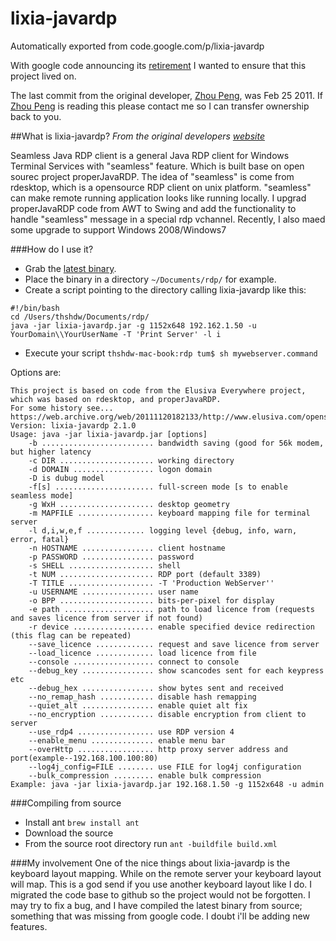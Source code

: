 # lixia-javardp
Automatically exported from code.google.com/p/lixia-javardp

With google code announcing its [retirement](http://google-opensource.blogspot.com/2015/03/farewell-to-google-code.html) I wanted to ensure that this project lived on.

The last commit from the original developer, [Zhou Peng](mailto:zhoupeng.hust@gmail.com), was Feb 25 2011. If [Zhou Peng](mailto:zhoupeng.hust@gmail.com) is reading this please contact me so I can transfer ownership back to you. 

##What is lixia-javardp?
_From the original developers [website](http://zhoupengylx.appspot.com)_

Seamless Java RDP client is a general Java RDP client for Windows Terminal Services with "seamless" feature. Which is built base on open sourec project properJavaRDP. The idea of "seamless" is come from rdesktop, which is a opensource RDP client on unix platform. "seamless" can make remote running application looks like running locally. I upgrad properJavaRDP code from AWT to Swing and add the functionality to handle "seamless" message in a special rdp vchannel. Recently, I also maed some upgrade to support Windows 2008/Windows7


###How do I use it?
* Grab the [latest binary](https://github.com/thshdw/lixia-javardp/releases).
* Place the binary in a directory ```~/Documents/rdp/``` for example.
* Create a script pointing to the directory calling lixia-javardp like this:
```
#!/bin/bash
cd /Users/thshdw/Documents/rdp/
java -jar lixia-javardp.jar -g 1152x648 192.162.1.50 -u YourDomain\\YourUserName -T 'Print Server' -l i
```
* Execute your script ```thshdw-mac-book:rdp tum$ sh mywebserver.command```

Options are:
```
This project is based on code from the Elusiva Everywhere project, which was based on rdesktop, and properJavaRDP.
For some history see... https://web.archive.org/web/20111120182133/http://www.elusiva.com/opensource
Version: lixia-javardp 2.1.0
Usage: java -jar lixia-javardp.jar [options]
	-b ......................... bandwidth saving (good for 56k modem, but higher latency
	-c DIR ..................... working directory
	-d DOMAIN .................. logon domain
	-D is dubug model
	-f[s] ...................... full-screen mode [s to enable seamless mode]
	-g WxH ..................... desktop geometry
	-m MAPFILE ................. keyboard mapping file for terminal server
	-l d,i,w,e,f ............. logging level {debug, info, warn, error, fatal}
	-n HOSTNAME ................ client hostname
	-p PASSWORD ................ password
	-s SHELL ................... shell
	-t NUM ..................... RDP port (default 3389)
	-T TITLE ................... -T 'Production WebServer''
	-u USERNAME ................ user name
	-o BPP ..................... bits-per-pixel for display
    -e path .................... path to load licence from (requests and saves licence from server if not found)
	-r device .................. enable specified device redirection (this flag can be repeated)
    --save_licence ............. request and save licence from server
    --load_licence ............. load licence from file
    --console .................. connect to console
	--debug_key ................ show scancodes sent for each keypress etc
	--debug_hex ................ show bytes sent and received
	--no_remap_hash ............ disable hash remapping
	--quiet_alt ................ enable quiet alt fix
	--no_encryption ............ disable encryption from client to server
	--use_rdp4 ................. use RDP version 4
    --enable_menu .............. enable menu bar
    --overHttp ................. http proxy server address and port(example--192.168.100.100:80)
	--log4j_config=FILE ........ use FILE for log4j configuration
	--bulk_compression ......... enable bulk compression
Example: java -jar lixia-javardp.jar 192.168.1.50 -g 1152x648 -u admin
```

###Compiling from source
* Install ant ```brew install ant```
* Download the source 
* From the source root directory run ```ant -buildfile build.xml```

###My involvement 
One of the nice things about lixia-javardp is the keyboard layout mapping. While on the remote server your keyboard layout will map. This is a god send if you use another keyboard layout like I do. I migrated the code base to github so the project would not be forgotten. I may try to fix a bug, and I have compiled the latest binary from source; something that was missing from google code. I doubt i'll be adding new features.
